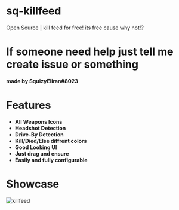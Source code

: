 # sq-killfeed
Open Source | kill feed for free! its free cause why not!?
# If someone need help just tell me create issue or something
**made by SquizyEliran#8023**
# Features
- **All Weapons Icons**
- **Headshot Detection**
- **Drive-By Detection**
- **Kill/Died/Else diffrent colors**
- **Good Looking UI**
- **Just drag and ensure**
- **Easily and fully configurable**
# Showcase
![killfeed](https://i.gyazo.com/2ba6e0b1a6f938ead3458440cf233033.png)
